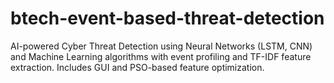 # btech-event-based-threat-detection
AI-powered Cyber Threat Detection using Neural Networks (LSTM, CNN) and Machine Learning algorithms with event profiling and TF-IDF feature extraction. Includes GUI and PSO-based feature optimization.
